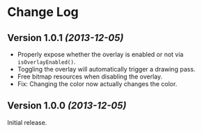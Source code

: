 Change Log
==========

Version 1.0.1 *(2013-12-05)*
----------------------------

 * Properly expose whether the overlay is enabled or not via `isOverlayEnabled()`.
 * Toggling the overlay will automatically trigger a drawing pass.
 * Free bitmap resources when disabling the overlay.
 * Fix: Changing the color now actually changes the color.


Version 1.0.0 *(2013-12-05)*
----------------------------

Initial release.
